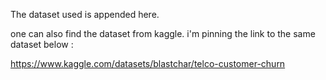 The dataset used is appended here.

one can also find the dataset from kaggle. i'm pinning the link to the same dataset below :

https://www.kaggle.com/datasets/blastchar/telco-customer-churn
